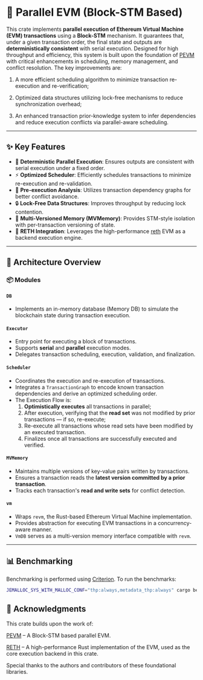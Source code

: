 # 🚀 Parallel EVM (Block-STM Based)

This crate implements **parallel execution of Ethereum Virtual Machine (EVM) transactions** using a **Block-STM** mechanism. It guarantees that, under a given transaction order, the final state and outputs are **deterministically consistent** with serial execution. Designed for high throughput and efficiency, this system is built upon the foundation of [PEVM](https://github.com/risechain/pevm) with critical enhancements in scheduling, memory management, and conflict resolution. The key improvements are:

1. A more efficient scheduling algorithm to minimize transaction re-execution and re-verification;

2. Optimized data structures utilizing lock-free mechanisms to reduce synchronization overhead;

3. An enhanced transaction prior-knowledge system to infer dependencies and reduce execution conflicts via parallel-aware scheduling.

---

## ✨ Key Features

- 🔄 **Deterministic Parallel Execution**: Ensures outputs are consistent with serial execution under a fixed order.
- ⚡ **Optimized Scheduler**: Efficiently schedules transactions to minimize re-execution and re-validation.
- 🧠 **Pre-execution Analysis**: Utilizes transaction dependency graphs for better conflict avoidance.
- 🔒 **Lock-Free Data Structures**: Improves throughput by reducing lock contention.
- 🧬 **Multi-Versioned Memory (MVMemory)**: Provides STM-style isolation with per-transaction versioning of state.
- 🔧 **RETH Integration**: Leverages the high-performance [reth](https://github.com/paradigmxyz/reth) EVM as a backend execution engine.

---

## 🧱 Architecture Overview

### 📦 Modules

#### `DB`
- Implements an in-memory database (Memory DB) to simulate the blockchain state during transaction execution.

#### `Executor`
- Entry point for executing a block of transactions.
- Supports **serial** and **parallel** execution modes.
- Delegates transaction scheduling, execution, validation, and finalization.

#### `Scheduler`
- Coordinates the execution and re-execution of transactions.
- Integrates a `TransactionGraph` to encode known transaction dependencies and derive an optimized scheduling order.
- The Execution Flow is:
  1. **Optimistically executes** all transactions in parallel;
  2. After execution, verifying that the **read set** was not modified by prior transactions — if so, re-execute;
  3. Re-execute all transactions whose read sets have been modified by an executed transaction.
  4. Finalizes once all transactions are successfully executed and verified.

#### `MVMemory`
- Maintains multiple versions of key-value pairs written by transactions.
- Ensures a transaction reads the **latest version committed by a prior transaction**.
- Tracks each transaction's **read and write sets** for conflict detection.

#### `vm`
- Wraps `revm`, the Rust-based Ethereum Virtual Machine implementation.
- Provides abstraction for executing EVM transactions in a concurrency-aware manner.
- `VmDB` serves as a multi-version memory interface compatible with `revm`.

---

## 📊 Benchmarking

Benchmarking is performed using [Criterion](https://crates.io/crates/criterion). To run the benchmarks:

```bash
JEMALLOC_SYS_WITH_MALLOC_CONF="thp:always,metadata_thp:always" cargo bench --bench gigagas
```

## 🙏 Acknowledgments
This crate builds upon the work of:

[PEVM](https://github.com/risechain/pevm) – A Block-STM based parallel EVM.

[RETH](https://github.com/paradigmxyz/reth) – A high-performance Rust implementation of the EVM, used as the core execution backend in this crate.

Special thanks to the authors and contributors of these foundational libraries.
